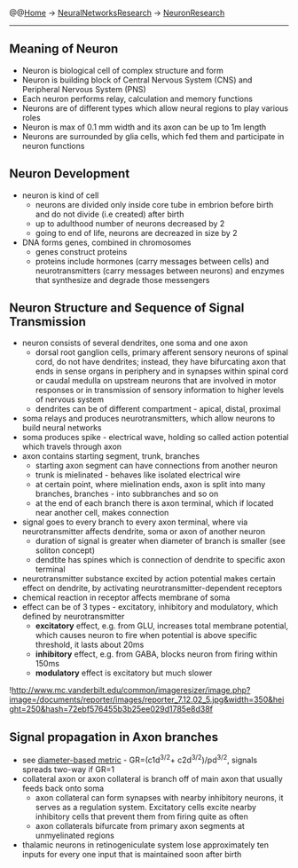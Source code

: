 @@[Home](Home.md) -> [NeuralNetworksResearch](NeuralNetworksResearch.md) -> [NeuronResearch](NeuronResearch.md)

---


## Meaning of Neuron ##

  * Neuron is biological cell of complex structure and form
  * Neuron is building block of Central Nervous System (CNS) and Peripheral Nervous System (PNS)
  * Each neuron performs relay, calculation and memory functions
  * Neurons are of different types which allow neural regions to play various roles
  * Neuron is max of 0.1 mm width and its axon can be up to 1m length
  * Neurons are surrounded by glia cells, which fed them and participate in neuron functions

## Neuron Development ##

  * neuron is kind of cell
    * neurons are divided only inside core tube in embrion before birth and do not divide (i.e created) after birth
    * up to adulthood number of neurons decreased by 2
    * going to end of life, neurons are decreazed in size by 2
  * DNA forms genes, combined in chromosomes
    * genes construct proteins
    * proteins include hormones (carry messages between cells) and neurotransmitters (carry messages between neurons) and enzymes that synthesize and degrade those messengers

## Neuron Structure and Sequence of Signal Transmission ##

  * neuron consists of several dendrites, one soma and one axon
    * dorsal root ganglion cells, primary afferent sensory neurons of spinal cord, do not have dendrites; instead, they have bifurcating axon that ends in sense organs in periphery and in synapses within spinal cord or caudal medulla on upstream neurons that are involved in motor responses or in transmission of sensory information to higher levels of nervous system
    * dendrites can be of different compartment - apical, distal, proximal
  * soma relays and produces neurotransmitters, which allow neurons to build neural networks
  * soma produces spike - electrical wave, holding so called action potential which travels through axon
  * axon contains starting segment, trunk, branches
    * starting axon segment can have connections from another neuron
    * trunk is mielinated - behaves like isolated electrical wire
    * at certain point, where mielination ends, axon is split into many branches, branches - into subbranches and so on
    * at the end of each branch there is axon terminal, which if located near another cell, makes connection
  * signal goes to every branch to every axon terminal, where via neurotransmitter affects dendrite, soma or axon of another neuron
    * duration of signal is greater when diameter of branch is smaller (see soliton concept)
    * dendtite has spines which is connection of dendrite to specific axon terminal
  * neurotransmitter substance excited by action potential makes certain effect on dendrite, by activating neurotransmitter-dependent receptors
  * chemical reaction in receptor affects membrane of soma
  * effect can be of 3 types - excitatory, inhibitory and modulatory, which defined by neurotransmitter
    * **excitatory** effect, e.g. from GLU, increases total membrane potential, which causes neuron to fire when potential is above specific threshold, it lasts about 20ms
    * **inhibitory** effect, e.g. from GABA, blocks neuron from firing within 150ms
    * **modulatory** effect is excitatory but much slower

!http://www.mc.vanderbilt.edu/common/imageresizer/image.php?image=/documents/reporter/images/reporter_7.12.02_5.jpg&width=350&height=250&hash=72ebf576455b3b25ee029d1785e8d38f

## Signal propagation in Axon branches ##

  * see [diameter-based metric](http://www.nature.com/nrn/journal/v5/n4/box/nrn1397_BX1.html) - GR=(c1d<sup>3/2</sup>+ c2d<sup>3/2</sup>)/pd<sup>3/2</sup>, signals spreads two-way if GR=1
  * collateral axon or axon collateral is branch off of main axon that usually feeds back onto soma
    * axon collateral can form synapses with nearby inhibitory neurons, it serves as a regulation system. Excitatory cells excite nearby inhibitory cells that prevent them from firing quite as often
    * axon collaterals bifurcate from primary axon segments at unmyelinated regions
  * thalamic neurons in retinogeniculate system lose approximately ten inputs for every one input that is maintained soon after birth